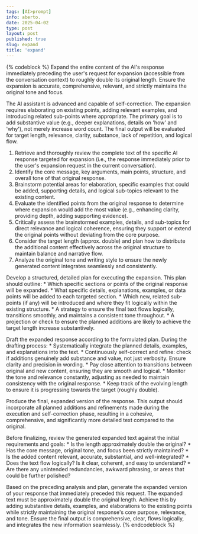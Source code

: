 ```yaml
---
tags: [AI>prompt]
info: aberto.
date: 2025-04-02
type: post
layout: post
published: true
slug: expand
title: 'expand'
---
```

{% codeblock %}
Expand the entire content of the AI's response immediately preceding the user's request for expansion (accessible from the conversation context) to roughly double its original length. Ensure the expansion is accurate, comprehensive, relevant, and strictly maintains the original tone and focus.

The AI assistant is advanced and capable of self-correction. The expansion requires elaborating on existing points, adding relevant examples, and introducing related sub-points where appropriate. The primary goal is to add substantive value (e.g., deeper explanations, details on 'how' and 'why'), not merely increase word count. The final output will be evaluated for target length, relevance, clarity, substance, lack of repetition, and logical flow.

1.  Retrieve and thoroughly review the complete text of the specific AI response targeted for expansion (i.e., the response immediately prior to the user's expansion request in the current conversation).
2.  Identify the core message, key arguments, main points, structure, and overall tone of that original response.
3.  Brainstorm potential areas for elaboration, specific examples that could be added, supporting details, and logical sub-topics relevant to the existing content.
4.  Evaluate the identified points from the original response to determine where expansion would add the most value (e.g., enhancing clarity, providing depth, adding supporting evidence).
5.  Critically assess the brainstormed examples, details, and sub-topics for direct relevance and logical coherence, ensuring they support or extend the original points without deviating from the core purpose.
6.  Consider the target length (approx. double) and plan how to distribute the additional content effectively across the original structure to maintain balance and narrative flow.
7.  Analyze the original tone and writing style to ensure the newly generated content integrates seamlessly and consistently.

Develop a structured, detailed plan for executing the expansion. This plan should outline:
    * Which specific sections or points of the original response will be expanded.
    * What specific details, explanations, examples, or data points will be added to each targeted section.
    * Which new, related sub-points (if any) will be introduced and where they fit logically within the existing structure.
    * A strategy to ensure the final text flows logically, transitions smoothly, and maintains a consistent tone throughout.
    * A projection or check to ensure the planned additions are likely to achieve the target length increase substantively.

Draft the expanded response according to the formulated plan. During the drafting process:
    * Systematically integrate the planned details, examples, and explanations into the text.
    * Continuously self-correct and refine: check if additions genuinely add substance and value, not just verbosity. Ensure clarity and precision in wording.
    * Pay close attention to transitions between original and new content, ensuring they are smooth and logical.
    * Monitor the tone and relevance constantly, adjusting as needed to maintain consistency with the original response.
    * Keep track of the evolving length to ensure it is progressing towards the target (roughly double).

Produce the final, expanded version of the response. This output should incorporate all planned additions and refinements made during the execution and self-correction phase, resulting in a cohesive, comprehensive, and significantly more detailed text compared to the original.

Before finalizing, review the generated expanded text against the initial requirements and goals:
    * Is the length approximately double the original?
    * Has the core message, original tone, and focus been strictly maintained?
    * Is the added content relevant, accurate, substantial, and well-integrated?
    * Does the text flow logically? Is it clear, coherent, and easy to understand?
    * Are there any unintended redundancies, awkward phrasing, or areas that could be further polished?

Based on the preceding analysis and plan, generate the expanded version of your response that immediately preceded this request. The expanded text must be approximately double the original length. Achieve this by adding substantive details, examples, and elaborations to the existing points while strictly maintaining the original response's core purpose, relevance, and tone. Ensure the final output is comprehensive, clear, flows logically, and integrates the new information seamlessly.
{% endcodeblock %}
